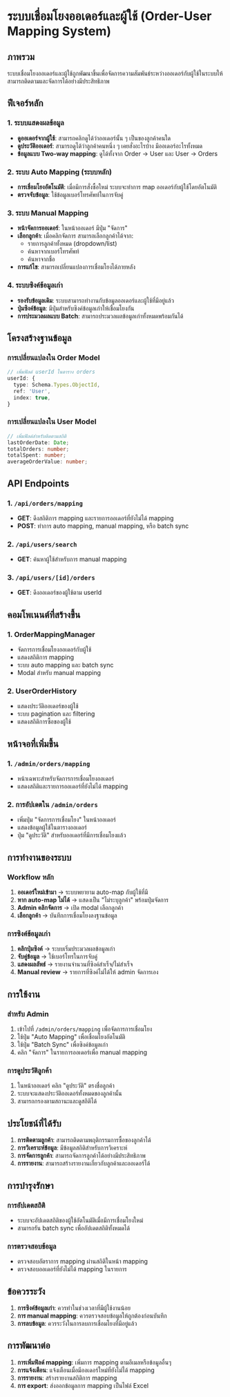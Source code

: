 # ระบบเชื่อมโยงออเดอร์และผู้ใช้ (Order-User Mapping System)

## ภาพรวม

ระบบเชื่อมโยงออเดอร์และผู้ใช้ถูกพัฒนาขึ้นเพื่อจัดการความสัมพันธ์ระหว่างออเดอร์กับผู้ใช้ในระบบให้สามารถติดตามและจัดการได้อย่างมีประสิทธิภาพ

## ฟีเจอร์หลัก

### 1. ระบบแสดงผลข้อมูล
- **ดูออเดอร์จากผู้ใช้**: สามารถคลิกดูได้ว่าออเดอร์นั้น ๆ เป็นของลูกค้าคนใด
- **ดูประวัติออเดอร์**: สามารถดูได้ว่าลูกค้าคนหนึ่ง ๆ เคยสั่งอะไรบ้าง มีออเดอร์อะไรทั้งหมด
- **ข้อมูลแบบ Two-way mapping**: ดูได้ทั้งจาก Order → User และ User → Orders

### 2. ระบบ Auto Mapping (ระบบหลัก)
- **การเชื่อมโยงอัตโนมัติ**: เมื่อมีการสั่งซื้อใหม่ ระบบจะทำการ map ออเดอร์กับผู้ใช้โดยอัตโนมัติ
- **ตรวจจับข้อมูล**: ใช้ข้อมูลเบอร์โทรศัพท์ในการจับคู่

### 3. ระบบ Manual Mapping
- **หน้าจัดการออเดอร์**: ในหน้าออเดอร์ มีปุ่ม "จัดการ"
- **เลือกลูกค้า**: เมื่อคลิกจัดการ สามารถเลือกลูกค้าได้จาก:
  - รายการลูกค้าทั้งหมด (dropdown/list)
  - ค้นหาจากเบอร์โทรศัพท์
  - ค้นหาจากชื่อ
- **การแก้ไข**: สามารถเปลี่ยนแปลงการเชื่อมโยงได้ภายหลัง

### 4. ระบบซิงค์ข้อมูลเก่า
- **รองรับข้อมูลเดิม**: ระบบสามารถทำงานกับข้อมูลออเดอร์และผู้ใช้ที่มีอยู่แล้ว
- **ปุ่มซิงค์ข้อมูล**: มีปุ่มสำหรับซิงค์ข้อมูลเก่าให้เชื่อมโยงกัน
- **การประมวลผลแบบ Batch**: สามารถประมวลผลข้อมูลเก่าทั้งหมดพร้อมกันได้

## โครงสร้างฐานข้อมูล

### การเปลี่ยนแปลงใน Order Model
```typescript
// เพิ่มฟิลด์ userId ในตาราง orders
userId: {
  type: Schema.Types.ObjectId,
  ref: 'User',
  index: true,
}
```

### การเปลี่ยนแปลงใน User Model
```typescript
// เพิ่มฟิลด์สำหรับติดตามสถิติ
lastOrderDate: Date;
totalOrders: number;
totalSpent: number;
averageOrderValue: number;
```

## API Endpoints

### 1. `/api/orders/mapping`
- **GET**: ดึงสถิติการ mapping และรายการออเดอร์ที่ยังไม่ได้ mapping
- **POST**: ทำการ auto mapping, manual mapping, หรือ batch sync

### 2. `/api/users/search`
- **GET**: ค้นหาผู้ใช้สำหรับการ manual mapping

### 3. `/api/users/[id]/orders`
- **GET**: ดึงออเดอร์ของผู้ใช้ตาม userId

## คอมโพเนนต์ที่สร้างขึ้น

### 1. OrderMappingManager
- จัดการการเชื่อมโยงออเดอร์กับผู้ใช้
- แสดงสถิติการ mapping
- ระบบ auto mapping และ batch sync
- Modal สำหรับ manual mapping

### 2. UserOrderHistory
- แสดงประวัติออเดอร์ของผู้ใช้
- ระบบ pagination และ filtering
- แสดงสถิติการซื้อของผู้ใช้

## หน้าจอที่เพิ่มขึ้น

### 1. `/admin/orders/mapping`
- หน้าเฉพาะสำหรับจัดการการเชื่อมโยงออเดอร์
- แสดงสถิติและรายการออเดอร์ที่ยังไม่ได้ mapping

### 2. การอัปเดตใน `/admin/orders`
- เพิ่มปุ่ม "จัดการการเชื่อมโยง" ในหน้าออเดอร์
- แสดงข้อมูลผู้ใช้ในตารางออเดอร์
- ปุ่ม "ดูประวัติ" สำหรับออเดอร์ที่มีการเชื่อมโยงแล้ว

## การทำงานของระบบ

### Workflow หลัก
1. **ออเดอร์ใหม่เข้ามา** → ระบบพยายาม auto-map กับผู้ใช้ที่มี
2. **หาก auto-map ไม่ได้** → แสดงเป็น "ไม่ระบุลูกค้า" พร้อมปุ่มจัดการ
3. **Admin คลิกจัดการ** → เปิด modal เลือกลูกค้า
4. **เลือกลูกค้า** → บันทึกการเชื่อมโยงลงฐานข้อมูล

### การซิงค์ข้อมูลเก่า
1. **คลิกปุ่มซิงค์** → ระบบเริ่มประมวลผลข้อมูลเก่า
2. **จับคู่ข้อมูล** → ใช้เบอร์โทรในการจับคู่
3. **แสดงผลลัพธ์** → รายงานจำนวนที่ซิงค์สำเร็จ/ไม่สำเร็จ
4. **Manual review** → รายการที่ซิงค์ไม่ได้ให้ admin จัดการเอง

## การใช้งาน

### สำหรับ Admin
1. เข้าไปที่ `/admin/orders/mapping` เพื่อจัดการการเชื่อมโยง
2. ใช้ปุ่ม "Auto Mapping" เพื่อเชื่อมโยงอัตโนมัติ
3. ใช้ปุ่ม "Batch Sync" เพื่อซิงค์ข้อมูลเก่า
4. คลิก "จัดการ" ในรายการออเดอร์เพื่อ manual mapping

### การดูประวัติลูกค้า
1. ในหน้าออเดอร์ คลิก "ดูประวัติ" ตรงชื่อลูกค้า
2. ระบบจะแสดงประวัติออเดอร์ทั้งหมดของลูกค้านั้น
3. สามารถกรองตามสถานะและดูสถิติได้

## ประโยชน์ที่ได้รับ

1. **การติดตามลูกค้า**: สามารถติดตามพฤติกรรมการซื้อของลูกค้าได้
2. **การวิเคราะห์ข้อมูล**: มีข้อมูลสถิติสำหรับการวิเคราะห์
3. **การจัดการลูกค้า**: สามารถจัดการลูกค้าได้อย่างมีประสิทธิภาพ
4. **การรายงาน**: สามารถสร้างรายงานเกี่ยวกับลูกค้าและออเดอร์ได้

## การบำรุงรักษา

### การอัปเดตสถิติ
- ระบบจะอัปเดตสถิติของผู้ใช้อัตโนมัติเมื่อมีการเชื่อมโยงใหม่
- สามารถรัน batch sync เพื่ออัปเดตสถิติทั้งหมดได้

### การตรวจสอบข้อมูล
- ตรวจสอบอัตราการ mapping ผ่านสถิติในหน้า mapping
- ตรวจสอบออเดอร์ที่ยังไม่ได้ mapping ในรายการ

## ข้อควรระวัง

1. **การซิงค์ข้อมูลเก่า**: ควรทำในช่วงเวลาที่มีผู้ใช้งานน้อย
2. **การ manual mapping**: ควรตรวจสอบข้อมูลให้ถูกต้องก่อนบันทึก
3. **การลบข้อมูล**: ควรระวังในการลบการเชื่อมโยงที่มีอยู่แล้ว

## การพัฒนาต่อ

1. **การเพิ่มฟิลด์ mapping**: เพิ่มการ mapping ตามอีเมลหรือข้อมูลอื่นๆ
2. **การแจ้งเตือน**: แจ้งเตือนเมื่อมีออเดอร์ใหม่ที่ยังไม่ได้ mapping
3. **การรายงาน**: สร้างรายงานสถิติการ mapping
4. **การ export**: ส่งออกข้อมูลการ mapping เป็นไฟล์ Excel
